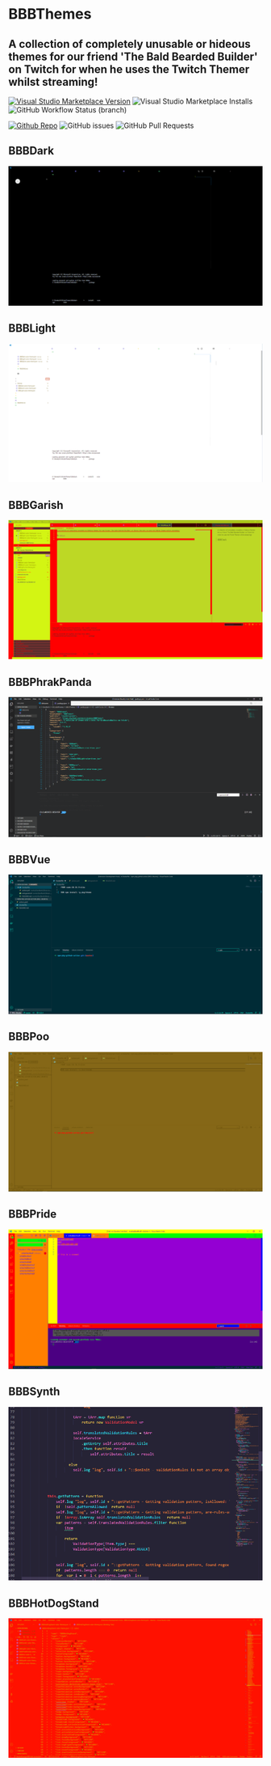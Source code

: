 # BBBThemes

## A collection of completely unusable or hideous themes for our friend 'The Bald Bearded Builder' on Twitch for when he uses the Twitch Themer whilst streaming!

[![Visual Studio Marketplace Version](https://img.shields.io/visual-studio-marketplace/v/cmjchrisjones1.bbbthemes?color=brightgreen&style=for-the-badge)](https://marketplace.visualstudio.com/items?itemName=cmjchrisjones1.bbbthemes)
![Visual Studio Marketplace Installs](https://img.shields.io/visual-studio-marketplace/i/cmjchrisjones1.bbbthemes.svg?style=for-the-badge) ![GitHub Workflow Status (branch)](https://img.shields.io/github/workflow/status/cmjchrisjones/BBBThemes/Deploy%20to%20VS%20Marketplace/master?style=for-the-badge)

[![Github Repo](https://img.shields.io/badge/repo%3A-github-brightgreen?style=for-the-badge)](https://github.com/cmjchrisjones/BBBThemes)
![GitHub issues](https://img.shields.io/github/issues/cmjchrisjones/BBBThemes?style=for-the-badge)
![GitHub Pull Requests](https://img.shields.io/github/issues-pr/cmjchrisjones/BBBThemes?style=for-the-badge)

## BBBDark

![BBBDark Theme](.doc/images/BBBDark.png)

## BBBLight

![BBBLight Theme](.doc/images/BBBLight.png)

## BBBGarish

![BBBGarish Theme](.doc/images/BBBGarish.png)

## BBBPhrakPanda

![BBBPhrakPanda Theme](.doc/images/BBBPhrakPanda.png)

## BBBVue

![BBBVue Theme](.doc/images/BBBVue.png)

## BBBPoo

![BBBPoo Theme](.doc/images/BBBPoo.png)

## BBBPride

![BBBPride Theme](.doc/images/BBBPride.png)

## BBBSynth

![BBBSynth Theme](.doc/images/BBBSynth.png)

## BBBHotDogStand

![BBBHotDogStand Theme](.doc/images/BBBHotDogStand.png)
